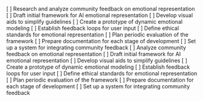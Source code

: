[ ] Research and analyze community feedback on emotional representation
[ ] Draft initial framework for AI emotional representation
[ ] Develop visual aids to simplify guidelines
[ ] Create a prototype of dynamic emotional modeling
[ ] Establish feedback loops for user input
[ ] Define ethical standards for emotional representation
[ ] Plan periodic evaluation of the framework
[ ] Prepare documentation for each stage of development
[ ] Set up a system for integrating community feedback
[ ] Analyze community feedback on emotional representation
[ ] Draft initial framework for AI emotional representation
[ ] Develop visual aids to simplify guidelines
[ ] Create a prototype of dynamic emotional modeling
[ ] Establish feedback loops for user input
[ ] Define ethical standards for emotional representation
[ ] Plan periodic evaluation of the framework
[ ] Prepare documentation for each stage of development
[ ] Set up a system for integrating community feedback